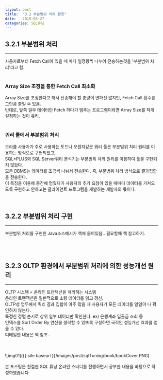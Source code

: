 ```yaml
---
layout: post
title:  "3.2 부분범위 처리 활용"
date:   2019-08-27
categories: SQL튜닝
---  
```

## 3.2.1 부분범위 처리
---
사용자로부터 Fetch Call이 있을 때 마다 일정량씩 나누어 전송하는것을 '부분범위 처리'라고 함.  
<br>
### Array Size 조정을 통한 Fetch Call 최소화
Array Size를 조정한다고 해서 전송해야 할 총량이 변하진 않지만, Fetch Call 횟수를 그만큼 줄일 수 있음.  
반대로, 앞쪽 일부 데이터만 Fetch 하다가 멈추는 프로그램이라면 Array Size를 작게 설정하는 것이 유리.  
<br>
### 쿼리 툴에서 부분범위 처리
오라클 사용자가 주로 사용하는 토드나 오렌지같은 뭐리 툴은 부분범위 처리 원리를 이용하는 방식으로 구현되었고,  
SQL*PLUS와 SQL Server쿼리 분석기는 부분범위 처리 원리를 이용하여 툴을 구현되지 않았다.  
모든 DBMS는 데이터를 조금씩 나눠서 전송한다. 즉, 부분범위 처리 방식으로 결과집합을 전송한다.  
이 특징을 이용해 중간에 멈췄다가 사용자의 추가 요청이 있을 때마다 데이터를 가져오도록 구현하고 안하고는 클라이언트 프로그램을 개발하는 개발자의 몫이다.
<br>
<br>
<br>
## 3.2.2 부분범위 처리 구현
--- 
부분범위 처리를 구현한 Java소스예시가 책에 들어있음.. 필요할때 책 참고하기.  
<br>
<br>
<br>
## 3.2.3 OLTP 환경에서 부분범위 처리에 의한 성능개선 원리 
---
OLTP 시스템 = 온라인 트랜잭션을 처리하는 시스템  
온라인 트랜잭션은 일반적으로 소량 데이터를 읽고 갱신.  
OLTP성 업무에서 쿼리 결과 집합이 아주 많을 때 사용자가 모든 데이터를 일일이 다 확인하지 않는다.  
특정한 정렬 순서로 상위 일부 데이터만 확인한다. ex) 은행계좌 입출금 조회 등  
인덱스를 Sort Order By 연산을 생략할 수 있또록 구성하면 극적인 성능개선 효과를 얻을 수 있다.  
디테일한 내용은 책 참조.. 
<br>
<br>
<br>
<br>
![img01]({{ site.baseurl }}/images/post/sqlTuning/book/bookCover.PNG)<br>
<br>
본 포스팅은 친절한 SQL 튜닝 온라인 스터디를 진행하면서 공부한 내용을 바탕으로 작성하였습니다.<br>
<br>
<br>
<br>